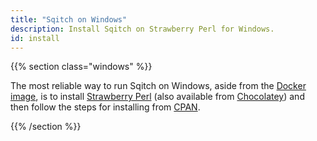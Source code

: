 ```yaml
---
title: "Sqitch on Windows"
description: Install Sqitch on Strawberry Perl for Windows.
id: install
---
```


{{% section class="windows" %}}

The most reliable way to run Sqitch on Windows, aside from the [Docker image],
is to install [Strawberry Perl] \(also available from [Chocolatey]) and then
follow the steps for installing from [CPAN].

  [Docker image]: docker
  [Strawberry Perl]: http://strawberryperl.com/
  [Chocolatey]: https://chocolatey.org/packages/StrawberryPerl
  [CPAN]: /download/source "Install Sqitch from Source"

{{% /section %}}

